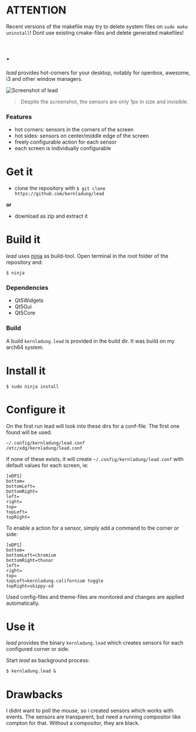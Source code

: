 # ATTENTION
Recent versions of the makefile may try to delete system files on `sudo make uninstall`! Dont use existing cmake-files and delete generated makefiles!

# .

*lead* provides hot-corners for your desktop, notably for openbox, awesome, i3 and other window managers.

![Screenshot of lead](https://github.com/kernladung/lead/blob/master/screenshot.png)
> Despite the screenshot, the sensors are only 1px in size and invisible.


### Features
- hot corners: sensors in the corners of the screen
- hot sides: sensors on center/middle edge of the screen
- freely configurable action for each sensor
- each screen is individually configurable


# Get it

- clone the repository with `$ git clone https://github.com/kernladung/lead`

**or**

- download as zip and extract it


# Build it

*lead* uses [ninja](https://github.com/ninja-build/ninja) as build-tool. Open terminal in the root folder of the repository and:

    $ ninja

### Dependencies
- Qt5Widgets 
- Qt5Gui 
- Qt5Core

### Build

A build `kernladung.lead` is provided in the build dir. It was build on my arch64 system.


# Install it

    $ sudo ninja install


# Configure it

On the first run lead will look into these dirs for a conf-file. The first one found will be used.

    ~/.config/kernladung/lead.conf
    /etc/xdg/kernladung/lead.conf

If none of these exists, it will create `~/.config/kernladung/lead.conf` with default values for each screen, ie:

    [eDP1]
    bottom=
    bottomLeft=
    bottomRight=
    left=
    right=
    top=
    topLeft=
    topRight=

To enable a action for a sensor, simply add a command to the corner or side:

    [eDP1]
    bottom=
    bottomLeft=chromium
    bottomRight=thunar
    left=
    right=
    top=
    topLeft=kernladung.californium toggle
    topRight=skippy-xd

Used config-files and theme-files are monitored and changes are applied automatically.


# Use it

*lead* provides the binary `kernladung.lead` which creates sensors for each configured corner or side.

Start *lead* as background process:

    $ kernladung.lead &


# Drawbacks

I didnt want to poll the mouse, so i created sensors which works with events. The sensors are transparent, but need a running compositor like compton for that. Without a compositor, they are black.
